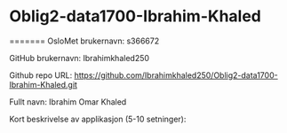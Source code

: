 # Oblig2-data1700-Ibrahim-Khaled

=======
OsloMet brukernavn: s366672

GitHub brukernavn: Ibrahimkhaled250

Github repo URL: https://github.com/Ibrahimkhaled250/Oblig2-data1700-Ibrahim-Khaled.git

Fullt navn: Ibrahim Omar Khaled

Kort beskrivelse av applikasjon (5-10 setninger):
